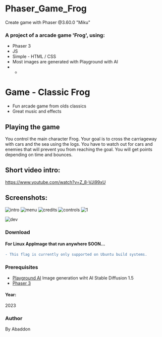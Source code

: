 # Phaser_Game_Frog
Create game with Phaser @3.60.0 "Miku"

### A project of a arcade game 'Frog', using:
+ Phaser 3
+ JS
+ Simple - HTML / CSS
+ Most images are generated with Playground with AI
+ +

# Game - Classic Frog
- Fun arcade game from olds classics
- Great music and effects

## Playing the game
You control the main character Frog.
Your goal is to cross the carriageway with cars and the sea using the logs.
You have to watch out for cars and enemies that will prevent you from reaching the goal.
You will get points depending on time and bounces.

## Short video intro:
https://www.youtube.com/watch?v=Z_8-VJi99xU

## Screenshots:
![intro](https://user-images.githubusercontent.com/51271834/234928886-e181b79c-cc28-41b2-a8ce-50749416f89b.png)
![menu](https://github.com/byAbaddon/Phaser_Game_Frog/assets/51271834/ff2423f1-ef4e-4a4e-a5c1-16887135a1f9)
![credits](https://github.com/byAbaddon/Phaser_Game_Frog/assets/51271834/84f530fb-c04c-4ad5-905e-b82670ec5ebf)
![controls](https://github.com/byAbaddon/Phaser_Game_Frog/assets/51271834/43f04308-049d-48e6-bad2-4b1cc6786ac8)
![1](https://github.com/byAbaddon/Phaser_Game_Frog/assets/51271834/d8c650a5-9160-4ac4-ace3-9ec2f776958c)

![dev](https://user-images.githubusercontent.com/51271834/231263124-c46ab420-d627-4c31-9684-5650294ff2f8.png)


### Download
#### For Linux AppImage that run anywhere SOON...

```diff
- This flag is currently only supported on Ubuntu build systems.
```

### Prerequisites
- [Playground AI](https://playgroundai.com) Image generation wiht AI Stable Diffusion 1.5
- [Phaser 3](https://phaser.io)
#### Year:
2023

### Author
By Abaddon
